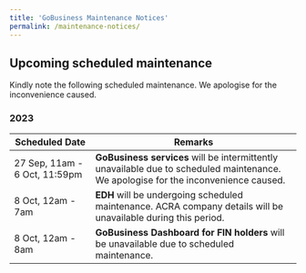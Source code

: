 ```yaml
---
title: 'GoBusiness Maintenance Notices'
permalink: /maintenance-notices/
---
```


## Upcoming scheduled maintenance

Kindly note the following scheduled maintenance. We apologise for the inconvenience caused.

### 2023 

| **Scheduled Date** | **Remarks** | 
|  -----------   |------------------| 
| 27 Sep, 11am - 6 Oct, 11:59pm | **GoBusiness services** will be intermittently unavailable due to scheduled maintenance. We apologise for the inconvenience caused. | 
| 8 Oct, 12am - 7am | **EDH** will be undergoing scheduled maintenance. ACRA company details will be unavailable during this period. |
| 8 Oct, 12am - 8am |  **GoBusiness Dashboard for FIN holders** will be unavailable due to scheduled maintenance. | 


<script src="/jquery/jquery.min.js"></script>
<script src="/jquery/resize-tables.js"></script>
